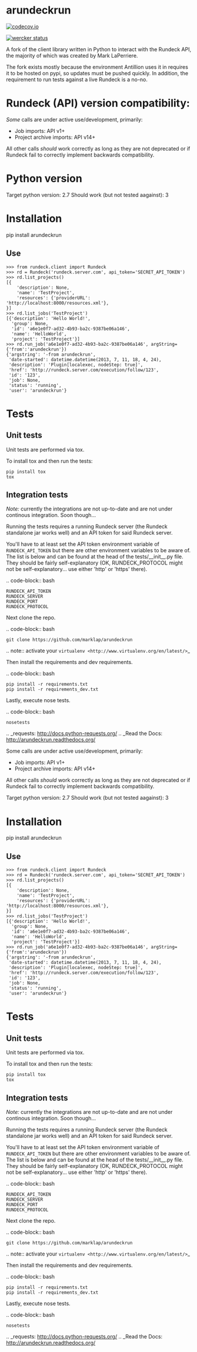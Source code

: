 # arundeckrun


[![codecov.io](https://codecov.io/github/Antillion/rundeckrun/coverage.svg?branch=master)](https://codecov.io/github/Antillion/rundeckrun?branch=master)

[![wercker status](https://app.wercker.com/status/57e663b27aba00b9b7aabe4ea7b8208a/m/master "wercker status")](https://app.wercker.com/project/bykey/57e663b27aba00b9b7aabe4ea7b8208a)

A fork of the client library written in Python to interact with the Rundeck API, the majority of
which was created by Mark LaPerriere.

The fork exists mostly because the environment Antillion uses it in requires it to be hosted on
pypi, so updates must be pushed quickly. In addition, the requirement to run tests against a live
Rundeck is a no-no.

# Rundeck (API) version compatibility:

*Some* calls are under active use/development, primarily:

 - Job imports: API v1+
 - Project archive imports: API v14+

All other calls _should_ work correctly as long as they are not deprecated or if Rundeck fail to
correctly implement backwards compatibility.

# Python version

Target python version: 2.7
Should work (but not tested aagainst): 3


# Installation

  pip install arundeckrun

## Use

    >>> from rundeck.client import Rundeck
    >>> rd = Rundeck('rundeck.server.com', api_token='SECRET_API_TOKEN')
    >>> rd.list_projects()
    [{
        'description': None,
        'name': 'TestProject',
        'resources': {'providerURL': 'http://localhost:8000/resources.xml'},
    }]
    >>> rd.list_jobs('TestProject')
    [{'description': 'Hello World!',
      'group': None,
      'id': 'a6e1e0f7-ad32-4b93-ba2c-9387be06a146',
      'name': 'HelloWorld',
      'project': 'TestProject'}]
    >>> rd.run_job('a6e1e0f7-ad32-4b93-ba2c-9387be06a146', argString={'from':'arundeckrun'})
    {'argstring': '-from arundeckrun',
     'date-started': datetime.datetime(2013, 7, 11, 18, 4, 24),
     'description': 'Plugin[localexec, nodeStep: true]',
     'href': 'http://rundeck.server.com/execution/follow/123',
     'id': '123',
     'job': None,
     'status': 'running',
     'user': 'arundeckrun'}


# Tests

## Unit tests

Unit tests are performed via tox.

To install tox and then run the tests:

    pip install tox
    tox

## Integration tests

*Note:* currently the integrations are not up-to-date and are not under continous integration. Soon though...

Running the tests requires a running Rundeck server (the Rundeck standalone jar works well) and an
API token for said Rundeck server.

You'll have to at least set the API token environment variable of ``RUNDECK_API_TOKEN`` but there
are other environment variables to be aware of. The list is below and can be found at the head of
the tests/\_\_init\_\_.py file. They should be fairly self-explanatory (OK, RUNDECK_PROTOCOL might
not be self-explanatory... use either 'http' or 'https' there).

.. code-block:: bash

    RUNDECK_API_TOKEN
    RUNDECK_SERVER
    RUNDECK_PORT
    RUNDECK_PROTOCOL

Next clone the repo.

.. code-block:: bash

    git clone https://github.com/marklap/arundeckrun

.. note:: activate your `virtualenv <http://www.virtualenv.org/en/latest/>`_

Then install the requirements and dev requirements.

.. code-block:: bash

    pip install -r requirements.txt
    pip install -r requirements_dev.txt

Lastly, execute nose tests.

.. code-block:: bash

    nosetests

.. _requests: http://docs.python-requests.org/
.. _Read the Docs:  http://arundeckrun.readthedocs.org/


Some calls are under active use/development, primarily:

 - Job imports: API v1+
 - Project archive imports: API v14+

All other calls _should_ work correctly as long as they are not deprecated or if Rundeck fail to
correctly implement backwards compatibility.

Target python version: 2.7
Should work (but not tested aagainst): 3


# Installation

  pip install arundeckrun

## Use

    >>> from rundeck.client import Rundeck
    >>> rd = Rundeck('rundeck.server.com', api_token='SECRET_API_TOKEN')
    >>> rd.list_projects()
    [{
        'description': None,
        'name': 'TestProject',
        'resources': {'providerURL': 'http://localhost:8000/resources.xml'},
    }]
    >>> rd.list_jobs('TestProject')
    [{'description': 'Hello World!',
      'group': None,
      'id': 'a6e1e0f7-ad32-4b93-ba2c-9387be06a146',
      'name': 'HelloWorld',
      'project': 'TestProject'}]
    >>> rd.run_job('a6e1e0f7-ad32-4b93-ba2c-9387be06a146', argString={'from':'arundeckrun'})
    {'argstring': '-from arundeckrun',
     'date-started': datetime.datetime(2013, 7, 11, 18, 4, 24),
     'description': 'Plugin[localexec, nodeStep: true]',
     'href': 'http://rundeck.server.com/execution/follow/123',
     'id': '123',
     'job': None,
     'status': 'running',
     'user': 'arundeckrun'}


# Tests

## Unit tests

Unit tests are performed via tox. 

To install tox and then run the tests:

    pip install tox
    tox

## Integration tests

*Note:* currently the integrations are not up-to-date and are not under continous integration. Soon though...

Running the tests requires a running Rundeck server (the Rundeck standalone jar works well) and an
API token for said Rundeck server.

You'll have to at least set the API token environment variable of ``RUNDECK_API_TOKEN`` but there
are other environment variables to be aware of. The list is below and can be found at the head of
the tests/\_\_init\_\_.py file. They should be fairly self-explanatory (OK, RUNDECK_PROTOCOL might
not be self-explanatory... use either 'http' or 'https' there).

.. code-block:: bash

    RUNDECK_API_TOKEN
    RUNDECK_SERVER
    RUNDECK_PORT
    RUNDECK_PROTOCOL

Next clone the repo.

.. code-block:: bash

    git clone https://github.com/marklap/arundeckrun

.. note:: activate your `virtualenv <http://www.virtualenv.org/en/latest/>`_

Then install the requirements and dev requirements.

.. code-block:: bash

    pip install -r requirements.txt
    pip install -r requirements_dev.txt

Lastly, execute nose tests.

.. code-block:: bash

    nosetests

.. _requests: http://docs.python-requests.org/
.. _Read the Docs:  http://arundeckrun.readthedocs.org/
